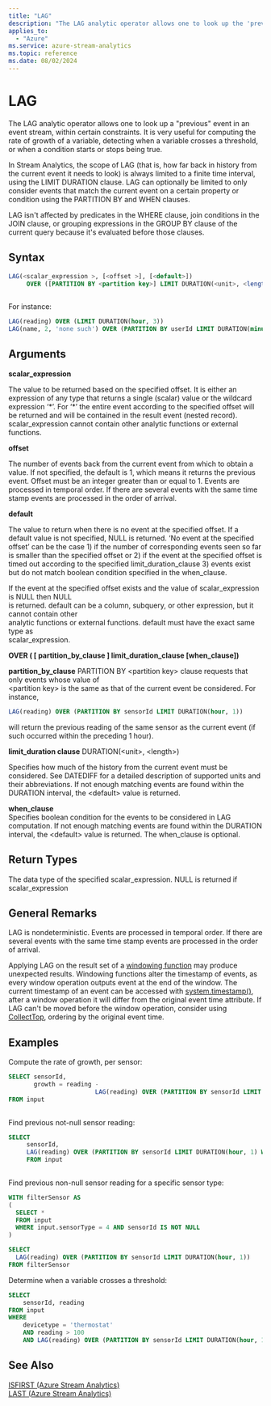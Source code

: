 ```yaml
---
title: "LAG"
description: "The LAG analytic operator allows one to look up the 'previous' event in an event stream, within certain constraints."
applies_to: 
  - "Azure"
ms.service: azure-stream-analytics
ms.topic: reference
ms.date: 08/02/2024
---
```

# LAG
The LAG analytic operator allows one to look up a "previous" event in an event stream, within certain constraints. It is very useful for computing the rate of growth of a variable, detecting when a variable crosses a threshold, or when a condition starts or stops being true. 
  
In Stream Analytics, the scope of LAG (that is, how far back in history from the current event it needs to look) is always limited to a finite time interval, using the LIMIT DURATION clause. LAG can optionally be limited to only consider events that match the current event on a certain property or condition using the PARTITION BY and WHEN clauses.

LAG isn't affected by predicates in the WHERE clause, join conditions in the JOIN clause, or grouping expressions in the GROUP BY clause of the current query because it's evaluated before those clauses.
  
 ## Syntax  
  
```SQL  
LAG(<scalar_expression >, [<offset >], [<default>])  
     OVER ([PARTITION BY <partition key>] LIMIT DURATION(<unit>, <length>) [WHEN boolean_expression])
  
```  
  
 For instance:  
  
```SQL  
LAG(reading) OVER (LIMIT DURATION(hour, 3))  
LAG(name, 2, 'none such') OVER (PARTITION BY userId LIMIT DURATION(minute, 2))  
```  
  
## Arguments  
 **scalar_expression**  
  
 The value to be returned based on the specified offset. It is either an expression of any type that returns a single (scalar) value or the wildcard expression ‘*’. For ‘\*’ the entire event according to the specified offset will be returned and will be contained in the result event (nested record).  
scalar_expression cannot contain other analytic functions or external functions.  
  
 **offset**  
  
 The number of events back from the current event from which to obtain a value. If not specified, the default is 1, which means it returns the previous event. Offset must be an integer greater than or equal to 1. Events are processed in temporal order. If there are several events with the same time stamp events are processed in the order of arrival.  
  
 **default**  
  
 The value to return when there is no event at the specified offset. If a default value is not specified, NULL is returned. ‘No event at the specified offset’ can be the case 1) if the number of corresponding events seen so far is smaller than the specified offset or 2) if the event at the  specified offset is timed out according to the specified limit_duration_clause 3) events exist but do not match boolean condition specified in the when_clause.  
  
 If the event at the specified offset exists and the value of scalar_expression is NULL then NULL  
is returned. default can be a column, subquery, or other expression, but it cannot contain other  
analytic functions or external functions. default must have the exact same type as  
scalar_expression.  
  
 **OVER ( [ partition_by_clause ] limit_duration_clause [when_clause])**  
  
 **partition_by_clause** PARTITION BY \<partition key> clause requests that only events whose value of  
\<partition key> is the same as that of the current event be considered. For instance,  
  
```SQL   
LAG(reading) OVER (PARTITION BY sensorId LIMIT DURATION(hour, 1))  
```  
  
 will return the previous reading of the same sensor as the current event (if such occurred within the preceding 1 hour).  
  
 **limit_duration clause** DURATION(\<unit>, \<length>)  
  
 Specifies how much of the history from the current event must be considered. See DATEDIFF for a detailed description of supported units and their abbreviations. If not enough matching events are found within the DURATION interval, the \<default> value is returned.  
  
 **when_clause**  
 Specifies boolean condition for the events to be considered in LAG computation. If not enough matching events are found within the DURATION interval, the \<default> value is returned. The when_clause is optional.  
  
## Return Types  
 The data type of the specified scalar_expression. NULL is returned if scalar_expression  
  
## General Remarks  
LAG is nondeterministic. Events are processed in temporal order. If there are several events with the same time stamp events are processed in the order of arrival.  

Applying LAG on the result set of a [windowing function](windowing-azure-stream-analytics.md) may produce unexpected results. Windowing functions alter the timestamp of events, as every window operation outputs event at the end of the window. The current timestamp of an event can be accessed with [system.timestamp()](system-timestamp-stream-analytics.md), after a window operation it will differ from the original event time attribute. If LAG can't be moved before the window operation, consider using [CollectTop](collecttop-azure-stream-analytics.md), ordering by the original event time.

## Examples  
 Compute the rate of growth, per sensor:  
  
```SQL  
SELECT sensorId,  
       growth = reading -
                        LAG(reading) OVER (PARTITION BY sensorId LIMIT DURATION(hour, 1))  
FROM input  
  
```  
  
 Find previous not-null sensor reading:  
  
```SQL  
SELECT  
     sensorId,  
     LAG(reading) OVER (PARTITION BY sensorId LIMIT DURATION(hour, 1) WHEN reading IS NOT NULL)  
     FROM input  
  
```  

Find previous non-null sensor reading for a specific sensor type:

```SQL
WITH filterSensor AS
(
  SELECT *
  FROM input
  WHERE input.sensorType = 4 AND sensorId IS NOT NULL
)

SELECT
  LAG(reading) OVER (PARTITION BY sensorId LIMIT DURATION(hour, 1))
FROM filterSensor
```

 Determine when a variable crosses a threshold:  
  
```SQL  
SELECT
    sensorId, reading
FROM input
WHERE
    devicetype = 'thermostat'
    AND reading > 100
    AND LAG(reading) OVER (PARTITION BY sensorId LIMIT DURATION(hour, 1) WHEN devicetype = 'thermostat') <= 100
```
  
## See Also  
 [ISFIRST &#40;Azure Stream Analytics&#41;](isfirst-azure-stream-analytics.md)   
 [LAST &#40;Azure Stream Analytics&#41;](last-azure-stream-analytics.md)  
  
  
